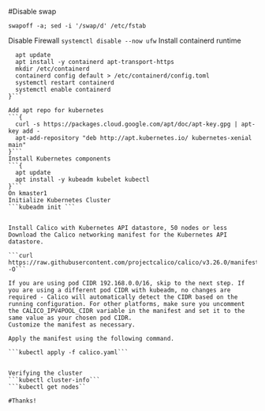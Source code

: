 #Disable swap

`swapoff -a; sed -i '/swap/d' /etc/fstab`

Disable Firewall
```systemctl disable --now ufw```
Install containerd runtime
```{
  apt update
  apt install -y containerd apt-transport-https
  mkdir /etc/containerd
  containerd config default > /etc/containerd/config.toml
  systemctl restart containerd
  systemctl enable containerd
}```

Add apt repo for kubernetes
```{
  curl -s https://packages.cloud.google.com/apt/doc/apt-key.gpg | apt-key add -
  apt-add-repository "deb http://apt.kubernetes.io/ kubernetes-xenial main"
}```
Install Kubernetes components
```{
  apt update
  apt install -y kubeadm kubelet kubectl
}```
On kmaster1
Initialize Kubernetes Cluster
```kubeadm init ```


Install Calico with Kubernetes API datastore, 50 nodes or less
Download the Calico networking manifest for the Kubernetes API datastore.

```curl https://raw.githubusercontent.com/projectcalico/calico/v3.26.0/manifests/calico.yaml -O```

If you are using pod CIDR 192.168.0.0/16, skip to the next step. If you are using a different pod CIDR with kubeadm, no changes are required - Calico will automatically detect the CIDR based on the running configuration. For other platforms, make sure you uncomment the CALICO_IPV4POOL_CIDR variable in the manifest and set it to the same value as your chosen pod CIDR.
Customize the manifest as necessary.

Apply the manifest using the following command.

```kubectl apply -f calico.yaml```


Verifying the cluster
```kubectl cluster-info```
```kubectl get nodes``

#Thanks!

